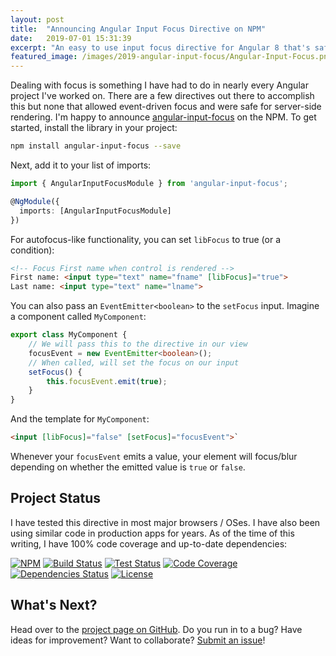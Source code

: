 ```yaml
---
layout: post
title:  "Announcing Angular Input Focus Directive on NPM"
date:   2019-07-01 15:31:39
excerpt: "An easy to use input focus directive for Angular 8 that's safe to use with server-side rendering."
featured_image: /images/2019-angular-input-focus/Angular-Input-Focus.png
---
```


Dealing with focus is something I have had to do in nearly every Angular project I've worked on. There are a few directives out there to accomplish this but none that allowed event-driven focus and were safe for server-side rendering. I'm happy to announce [angular-input-focus](https://www.npmjs.com/package/angular-input-focus) on the NPM. To get started, install the library in your project:

```bash
npm install angular-input-focus --save
```

Next, add it to your list of imports:

```typescript
import { AngularInputFocusModule } from 'angular-input-focus';

@NgModule({
  imports: [AngularInputFocusModule]
})
```

For autofocus-like functionality, you can set `libFocus` to true (or a condition):

```html
<!-- Focus First name when control is rendered -->
First name: <input type="text" name="fname" [libFocus]="true">
Last name: <input type="text" name="lname">
```

You can also pass an `EventEmitter<boolean>` to the `setFocus` input. Imagine a component called `MyComponent`:

```typescript
export class MyComponent {
    // We will pass this to the directive in our view
    focusEvent = new EventEmitter<boolean>();
    // When called, will set the focus on our input
    setFocus() {
        this.focusEvent.emit(true);
    }
}
```

And the template for `MyComponent`:

```html
<input [libFocus]="false" [setFocus]="focusEvent">`
```

Whenever your `focusEvent` emits a value, your element will focus/blur depending on whether the emitted value is `true` or `false`.

## Project Status
I have tested this directive in most major browsers / OSes. I have also been using similar code in production apps for years. As of the time of this writing, I have 100% code coverage and up-to-date dependencies:

[![NPM](https://img.shields.io/npm/v/angular-input-focus.svg)](https://www.npmjs.com/package/angular-input-focus)
[![Build Status](https://img.shields.io/appveyor/ci/DeanPDX/angular-input-focus.svg)](https://ci.appveyor.com/project/DeanPDX/angular-input-focus)
[![Test Status](https://img.shields.io/appveyor/tests/DeanPDX/angular-input-focus.svg)](https://ci.appveyor.com/project/DeanPDX/angular-input-focus/build/tests)
[![Code Coverage](https://img.shields.io/codecov/c/github/DeanPDX/angular-input-focus.svg)](https://codecov.io/gh/DeanPDX/angular-input-focus)
[![Dependencies Status](https://img.shields.io/david/DeanPDX/angular-input-focus.svg)](https://david-dm.org/DeanPDX/angular-input-focus)
[![License](https://img.shields.io/github/license/DeanPDX/angular-input-focus.svg)](https://github.com/DeanPDX/angular-input-focus/blob/master/LICENSE)

## What's Next?

Head over to the [project page on GitHub](https://github.com/DeanPDX/angular-input-focus). Do you run in to a bug? Have ideas for improvement? Want to collaborate? [Submit an issue](https://github.com/DeanPDX/angular-input-focus/issues)!